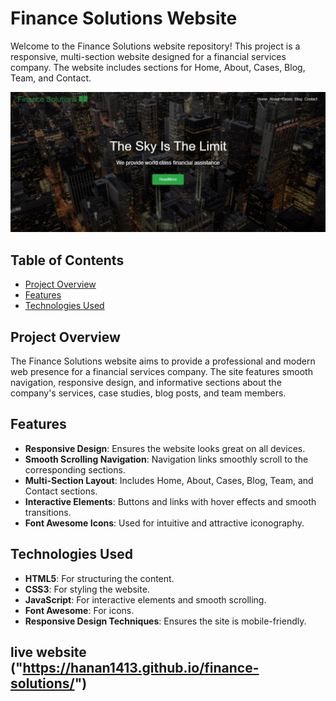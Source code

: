 # Finance Solutions Website

Welcome to the Finance Solutions website repository! This project is a responsive, multi-section website designed for a financial services company. The website includes sections for Home, About, Cases, Blog, Team, and Contact.

![Finance Solutions Website](images/shot.JPG)

## Table of Contents

- [Project Overview](#project-overview)
- [Features](#features)
- [Technologies Used](#technologies-used)


## Project Overview

The Finance Solutions website aims to provide a professional and modern web presence for a financial services company. The site features smooth navigation, responsive design, and informative sections about the company's services, case studies, blog posts, and team members.

## Features

- **Responsive Design**: Ensures the website looks great on all devices.
- **Smooth Scrolling Navigation**: Navigation links smoothly scroll to the corresponding sections.
- **Multi-Section Layout**: Includes Home, About, Cases, Blog, Team, and Contact sections.
- **Interactive Elements**: Buttons and links with hover effects and smooth transitions.
- **Font Awesome Icons**: Used for intuitive and attractive iconography.

## Technologies Used

- **HTML5**: For structuring the content.
- **CSS3**: For styling the website.
- **JavaScript**: For interactive elements and smooth scrolling.
- **Font Awesome**: For icons.
- **Responsive Design Techniques**: Ensures the site is mobile-friendly.


## live website ("https://hanan1413.github.io/finance-solutions/")